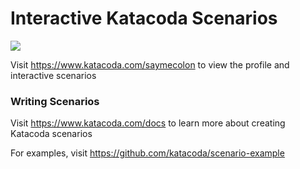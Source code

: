 # Interactive Katacoda Scenarios

[![](http://shields.katacoda.com/katacoda/saymecolon/count.svg)](https://www.katacoda.com/saymecolon "Get your profile on Katacoda.com")

Visit https://www.katacoda.com/saymecolon to view the profile and interactive scenarios

### Writing Scenarios
Visit https://www.katacoda.com/docs to learn more about creating Katacoda scenarios

For examples, visit https://github.com/katacoda/scenario-example
